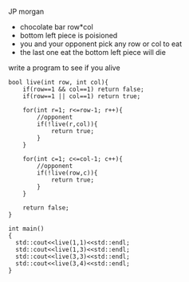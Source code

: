 JP morgan
- chocolate bar row*col
- bottom left piece is poisioned
- you and your opponent pick any row or col to eat
- the last one eat the bottom left piece will die

write a program to see if you alive

```
bool live(int row, int col){
    if(row==1 && col==1) return false;    
    if(row==1 || col==1) return true;
    
    for(int r=1; r<=row-1; r++){
        //opponent
        if(!live(r,col)){
            return true;
        }
    }
        
    for(int c=1; c<=col-1; c++){
        //opponent
        if(!live(row,c)){
            return true;
        }   
    }
    
    return false;
}

int main()
{
  std::cout<<live(1,1)<<std::endl;
  std::cout<<live(1,3)<<std::endl;
  std::cout<<live(3,3)<<std::endl;
  std::cout<<live(3,4)<<std::endl;
}
```
